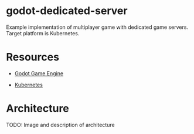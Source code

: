 # godot-dedicated-server

Example implementation of multiplayer game with dedicated game servers. Target platform is Kubernetes.

# Resources

* [Godot Game Engine](https://godotengine.org/)

* [Kubernetes](https://kubernetes.io/)

# Architecture

TODO: Image and description of architecture

